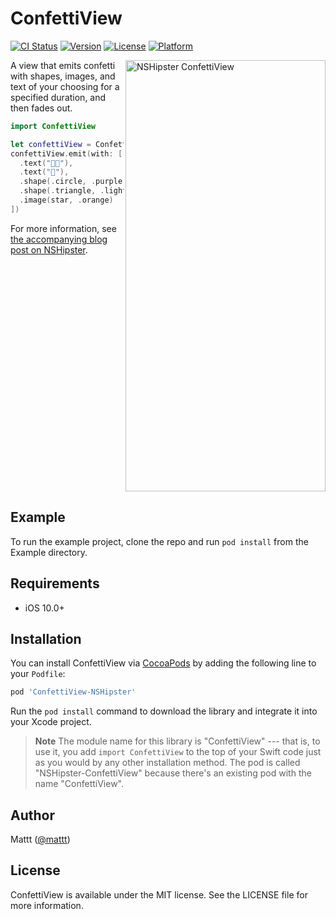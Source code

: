 # ConfettiView

[![CI Status](https://img.shields.io/travis/nshipster/ConfettiView.svg?style=flat)](https://travis-ci.org/nshipster/ConfettiView)
[![Version](https://img.shields.io/cocoapods/v/ConfettiView-NSHipster.svg?style=flat)](https://cocoapods.org/pods/ConfettiView-NSHipster)
[![License](https://img.shields.io/cocoapods/l/ConfettiView-NSHipster.svg?style=flat)](https://cocoapods.org/pods/ConfettiView-NSHipster)
[![Platform](https://img.shields.io/cocoapods/p/ConfettiView-NSHipster.svg?style=flat)](https://cocoapods.org/pods/ConfettiView-NSHipster)

<img src="https://user-images.githubusercontent.com/7659/63643817-48c47100-c68e-11e9-9d02-cbcc79b178bf.gif" alt="NSHipster ConfettiView" width="320" height="690" align="right">

A view that emits confetti with shapes, images, and text of your choosing
for a specified duration,
and then fades out.

```swift
import ConfettiView

let confettiView = ConfettiView()
confettiView.emit(with: [
  .text("👨🏻"),
  .text("📱"),
  .shape(.circle, .purple),
  .shape(.triangle, .lightGray),
  .image(star, .orange)
])
```

For more information,
see [the accompanying blog post on NSHipster](https://nshipster.com/caemitterlayer/).

<br clear="both"/> 

## Example

To run the example project,
clone the repo and run `pod install` from the Example directory.

## Requirements

- iOS 10.0+

## Installation

You can install ConfettiView via [CocoaPods](https://cocoapods.org)
by adding the following line to your `Podfile`:

```ruby
pod 'ConfettiView-NSHipster'
```

Run the `pod install` command
to download the library and integrate it into your Xcode project.

> **Note**
> The module name for this library is "ConfettiView" ---
> that is, to use it, you add `import ConfettiView` to the top of your Swift code
> just as you would by any other installation method.
> The pod is called "NSHipster-ConfettiView"
> because there's an existing pod with the name "ConfettiView".

## Author

Mattt ([@mattt](https://twitter.com/mattt))

## License

ConfettiView is available under the MIT license.
See the LICENSE file for more information.
